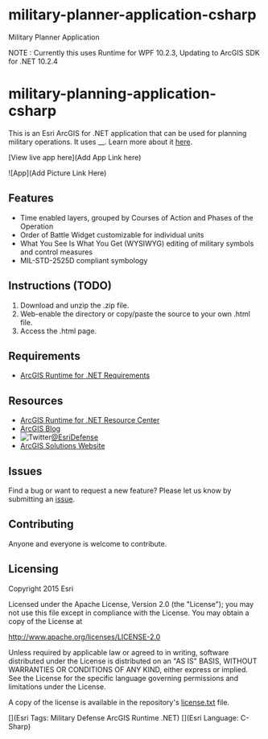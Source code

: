 military-planner-application-csharp
===================================

Military Planner Application

NOTE : Currently this uses Runtime for WPF 10.2.3, Updating to ArcGIS SDK for .NET 10.2.4

# military-planning-application-csharp

This is an Esri ArcGIS for .NET application that can be used for planning military operations.  It uses __. Learn more about it [here](http://solutions.arcgis.com/military/templates/military-planner/).

[View live app here](Add App Link here)

![App](Add Picture Link Here) 

## Features
* Time enabled layers, grouped by Courses of Action and Phases of the Operation
* Order of Battle Widget customizable for individual units
* What You See Is What You Get (WYSIWYG) editing of military symbols and control measures
* MIL-STD-2525D compliant symbology

## Instructions (TODO)

1. Download and unzip the .zip file.
2. Web-enable the directory or copy/paste the source to your own .html file.
3. Access the .html page.

## Requirements

* [ArcGIS Runtime for .NET Requirements](https://developers.arcgis.com/net/desktop/guide/system-requirements.htm)

## Resources

* [ArcGIS Runtime for .NET Resource Center](https://developers.arcgis.com/net/)
* [ArcGIS Blog](http://blogs.esri.com/esri/arcgis/)
* ![Twitter](https://g.twimg.com/twitter-bird-16x16.png)[@EsriDefense](http://twitter.com/EsriDefense)
* [ArcGIS Solutions Website](http://solutions.arcgis.com/military/)

## Issues

Find a bug or want to request a new feature?  Please let us know by submitting an [issue](https://github.com/ArcGIS/military-planner-application-csharp/issues).

## Contributing

Anyone and everyone is welcome to contribute. 

## Licensing
Copyright 2015 Esri

Licensed under the Apache License, Version 2.0 (the "License");
you may not use this file except in compliance with the License.
You may obtain a copy of the License at

   http://www.apache.org/licenses/LICENSE-2.0

Unless required by applicable law or agreed to in writing, software
distributed under the License is distributed on an "AS IS" BASIS,
WITHOUT WARRANTIES OR CONDITIONS OF ANY KIND, either express or implied.
See the License for the specific language governing permissions and
limitations under the License.

A copy of the license is available in the repository's [license.txt](https://github.com/ArcGIS/military-planner-application-csharp/blob/master/license.txt) file.

[](Esri Tags: Military Defense ArcGIS Runtime .NET)
[](Esri Language: C-Sharp) 
